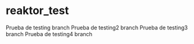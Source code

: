 # reaktor_test
Prueba de testing branch
Prueba de testing2 branch
Prueba de testing3 branch
Prueba de testing4 branch
